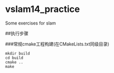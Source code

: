 # vslam14_practice
Some exercises for slam

##执行步骤

###常规cmake工程构建(在CMakeLists.txt同级目录)

```
mkdir build
cd build
cmake ..
make
```
